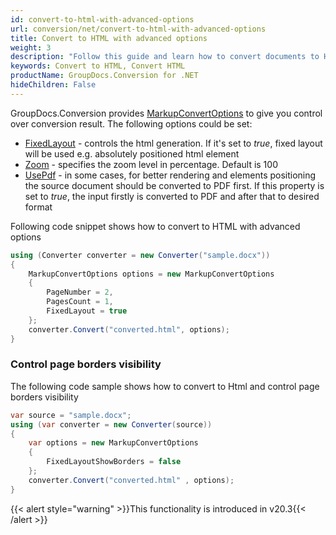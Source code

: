 ```yaml
---
id: convert-to-html-with-advanced-options
url: conversion/net/convert-to-html-with-advanced-options
title: Convert to HTML with advanced options
weight: 3
description: "Follow this guide and learn how to convert documents to HTML format with fixed layout, zoom and other customizations using GroupDocs.Conversion for .NET."
keywords: Convert to HTML, Convert HTML
productName: GroupDocs.Conversion for .NET
hideChildren: False
---
```

GroupDocs.Conversion provides [MarkupConvertOptions](https://reference.groupdocs.com/conversion/net/groupdocs.conversion.options.convert/markupconvertoptions) to give you control over conversion result. The following options could be set:

*   [FixedLayout](https://reference.groupdocs.com/conversion/net/groupdocs.conversion.options.convert/markupconvertoptions/fixedlayout) - controls the html generation. If it's set to *true*, fixed layout will be used e.g. absolutely positioned html element
*   [Zoom](https://reference.groupdocs.com/conversion/net/groupdocs.conversion.options.convert/markupconvertoptions/zoom) - specifies the zoom level in percentage. Default is 100  
*   [UsePdf](https://reference.groupdocs.com/conversion/net/groupdocs.conversion.options.convert/markupconvertoptions/usepdf) - in some cases, for better rendering and elements positioning the source document should be converted to PDF first. If this property is set to *true*, the input firstly is converted to PDF and after that to desired format

Following code snippet shows how to convert to HTML with advanced options

```csharp
using (Converter converter = new Converter("sample.docx"))
{
    MarkupConvertOptions options = new MarkupConvertOptions
    {
        PageNumber = 2,
        PagesCount = 1,
        FixedLayout = true
    };
    converter.Convert("converted.html", options);
}
```

### Control page borders visibility

The following code sample shows how to convert to Html and control page borders visibility

```csharp
var source = "sample.docx";
using (var converter = new Converter(source))
{
    var options = new MarkupConvertOptions
    {
        FixedLayoutShowBorders = false
    };
    converter.Convert("converted.html" , options);
}
```

{{< alert style="warning" >}}This functionality is introduced in v20.3{{< /alert >}}
